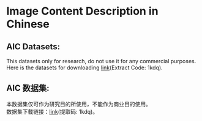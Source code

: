 # Image Content Description in Chinese

## AIC Datasets:
This datasets only for research, do not use it for any commercial purposes.\
Here is the datasets for downloading [link](https://pan.baidu.com/s/1h4qqQPqfqpGUPZLd8UYWZw)(Extract Code: 1kdq).

## AIC 数据集:
本数据集仅可作为研究目的所使用，不能作为商业目的使用。\
数据集下载链接：[link](https://pan.baidu.com/s/1h4qqQPqfqpGUPZLd8UYWZw)(提取码: 1kdq)。
